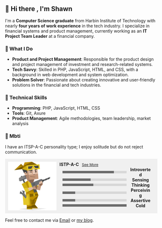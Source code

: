 ## 👋 Hi there , I'm Shawn
I'm a **Computer Science graduate** from Harbin Institute of Technology with nearly **four years of work experience** in the tech industry. I specialize in financial systems and product management, currently working as an **IT Project Team Leader** at a financial company.

### 🚀 What I Do
- **Product and Project Management**: Responsible for the product design and project management of investment and research-related systems.
- **Tech Savvy**: Skilled in PHP, JavaScript, HTML, and CSS, with a background in web development and system optimization.
- **Problem Solver**: Passionate about creating innovative and user-friendly solutions in the financial and tech industries.

### 🔧 Technical Skills
- **Programming**: PHP, JavaScript, HTML, CSS
- **Tools**: Git, Axure
- **Product Management**: Agile methodologies, team leadership, market analysis

### 🌱 Mbti
I have an ITSP-A-C personality type; I enjoy solitude but do not reject communication.

<div style="background-color: rgba(0, 0, 0, .05);padding: 10px;margin: 10px 0;display: flex;">
    <img src="mbti/ISTP.svg" alt="ISTP" style="width: 160px;">
    <div style="padding: 0 10px;font-weight: bold;position: relative;flex: 1;">
        <div class="mbti-name">ISTP-A-C<a style="line-height: 14px;font-size: 12px;margin-left: 10px;font-weight: normal;text-decoration: underline;" href="https://www.16personalities.com/ch/ISTP-%E4%BA%BA%E6%A0%BC" target="_blank">See More</a></div>
        <div style="display: flex;text-align: right;align-items: center;">
            <div style="flex: 1;background-color: rgba(0, 0, 0, .1);height: 8px;margin: 0 10px;">
                <div style="background-color:rgba(0, 0, 0, .5);height: 8px;width: 80%"></div>
            </div>
            <div style="width: 72px;text-align: center;">Introverted</div>
        </div>
        <div style="display: flex;text-align: right;align-items: center;">
            <div style="flex: 1;background-color: rgba(0, 0, 0, .1);height: 8px;margin: 0 10px;">
                <div style="background-color:rgba(0, 0, 0, .5);height: 8px;width: 44%"></div>
            </div>
            <div style="width: 72px;text-align: center;">Sensing</div>
        </div>
        <div style="display: flex;text-align: right;align-items: center;">
            <div style="flex: 1;background-color: rgba(0, 0, 0, .1);height: 8px;margin: 0 10px;">
                <div style="background-color:rgba(0, 0, 0, .5);height: 8px;width: 48%"></div>
            </div>
            <div style="width: 72px;text-align: center;">Thinking</div>
        </div>
        <div style="display: flex;text-align: right;align-items: center;">
            <div style="flex: 1;background-color: rgba(0, 0, 0, .1);height: 8px;margin: 0 10px;">
                <div style="background-color:rgba(0, 0, 0, .5);height: 8px;width: 20%"></div>
            </div>
            <div style="width: 72px;text-align: center;">Perceiving</div>
        </div>
        <div style="display: flex;text-align: right;align-items: center;">
            <div style="flex: 1;background-color: rgba(0, 0, 0, .1);height: 8px;margin: 0 10px;">
                <div style="background-color:rgba(0, 0, 0, .5);height: 8px;width: 20%"></div>
            </div>
            <div style="width: 72px;text-align: center;">Assertive</div>
        </div>
        <div style="display: flex;text-align: right;align-items: center;">
            <div style="flex: 1;background-color: rgba(0, 0, 0, .1);height: 8px;margin: 0 10px;">
                <div style="background-color:rgba(0, 0, 0, .5);height: 8px;width: 100%"></div>
            </div>
            <div style="width: 72px;text-align: center;">Cold</div>
        </div>
    </div>
</div>


Feel free to contact me via [Email](mailto:admin@shawnzeng.com) or [my blog](https://shawnzeng.com).

<!--
**ShawnZeng1996/ShawnZeng1996** is a ✨ _special_ ✨ repository because its `README.md` (this file) appears on your GitHub profile.

Here are some ideas to get you started:

- 🔭 I’m currently working on ...
- 🌱 I’m currently learning ...
- 👯 I’m looking to collaborate on ...
- 🤔 I’m looking for help with ...
- 💬 Ask me about ...
- 📫 How to reach me: ...
- 😄 Pronouns: ...
- ⚡ Fun fact: ...
-->

